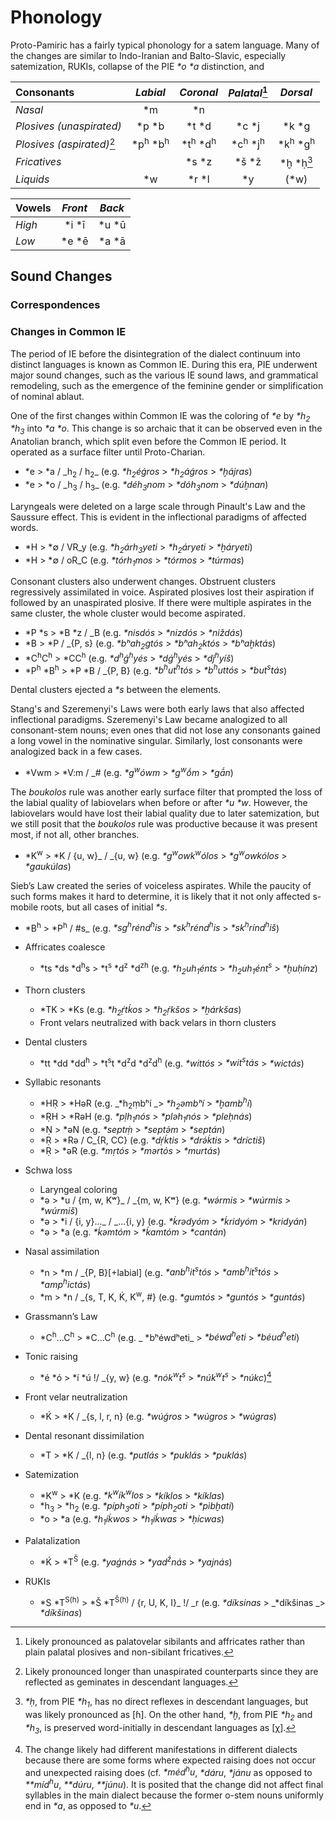 # Phonology
Proto-Pamiric has a fairly typical phonology for a satem language. Many of the changes are similar to Indo-Iranian and Balto-Slavic, especially satemization, RUKIs, collapse of the PIE _\*o_ _\*a_ distinction, and

| **Consonants** | _Labial_ | _Coronal_ | _Palatal_[^pals] | _Dorsal_ |
| :------------  | :----: | :-----: | :-----: | :----: |
| _Nasal_ | *m | *n |
| _Plosives (unaspirated)_ | *p *b | *t *d | *c *j | *k *g |
| _Plosives (aspirated)_[^vasp] | *p<sup>h</sup> *b<sup>h</sup> | *t<sup>h</sup> *d<sup>h</sup> | *c<sup>h</sup> *j<sup>h</sup> | *k<sup>h</sup> *g<sup>h</sup> |
| _Fricatives_ | | *s *z | *š *ž | *ḫ *ḥ[^h-lars] |
| _Liquids_ | *w | *r *l | *y | (*w) |

| **Vowels** | _Front_ | _Back_ |
| :- | :-: | :-: |
| _High_ | *i *ī | *u *ū |
| _Low_ | *e *ē | *a *ā |

[^vasp]: Likely pronounced longer than unaspirated counterparts since they are reflected as geminates in descendant languages.
[^h-lars]: _\*ḥ_, from PIE _\*h<sub>1</sub>_, has no direct reflexes in descendant languages, but was likely pronounced as \[ɦ\]. On the other hand, _\*ḫ_, from PIE _\*h<sub>2</sub>_ and _\*h<sub>3</sub>_, is preserved word-initially in descendant languages as \[χ\].
[^pals]: Likely pronounced as palatovelar sibilants and affricates rather than plain palatal plosives and non-sibilant fricatives.


## Sound Changes

### Correspondences


### Changes in Common IE
The period of IE before the disintegration of the dialect continuum into distinct languages is known as Common IE. During this era, PIE underwent major sound changes, such as the various IE sound laws, and grammatical remodeling, such as the emergence of the feminine gender or simplification of nominal ablaut.

One of the first changes within Common IE was the coloring of _*e_ by _*h<sub>2</sub>_ _*h<sub>3</sub>_ into _*a_ _*o_. This change is so archaic that it can be observed even in the Anatolian branch, which split even before the Common IE period. It operated as a surface filter until Proto-Charian.

* \*e > \*a / \_h<sub>2</sub> / h<sub>2</sub>\_ (e.g. _*h<sub>2</sub>éǵros_ > _*h<sub>2</sub>áǵros_ > _*ḫájras_)
* \*e > \*o / \_h<sub>3</sub> / h<sub>3</sub>\_ (e.g. _*déh<sub>3</sub>nom_ > _*dóh<sub>3</sub>nom_ > _*dúḫnan_)

Laryngeals were deleted on a large scale through Pinault's Law and the Saussure effect. This is evident in the inflectional paradigms of affected words.

* \*H > \*∅ / VR\_y (e.g. _*h<sub>2</sub>árh<sub>3</sub>yeti_ > _*h<sub>2</sub>áryeti_ > _*ḫáryeti_)
* \*H > \*∅ / oR\_C (e.g. _*tórh<sub>1</sub>mos_ > _*tórmos_ > _*túrmas_)

Consonant clusters also underwent changes. Obstruent clusters regressively assimilated in voice. Aspirated plosives lost their aspiration if followed by an unaspirated plosive. If there were multiple aspirates in the same cluster, the whole cluster would become aspirated.

* \*P \*s > \*B \*z / \_B (e.g. _*nisdós_ > _*nizdós_ > _*niždás_)
* \*B > \*P / \_{P, s} (e.g. _*bʰah<sub>2</sub>gtós_ > _*bʰah<sub>2</sub>któs_ > _*bʰaḫktás_)
* \*C<sup>h</sup>C<sup>h</sup> > \*CC<sup>h</sup> (e.g. _*d<sup>h</sup>ǵ<sup>h</sup>yés_ > _\*dǵ<sup>h</sup>yés_ > _\*dj<sup>h</sup>yíš_)
* \*P<sup>h</sup> \*B<sup>h</sup> > \*P \*B / \_{P, B} (e.g. _*b<sup>h</sup>ut<sup>h</sup>tós_ > _*b<sup>h</sup>uttós_ > _*but<sup>s</sup>tás_)

Dental clusters ejected a _\*s_ between the elements. 

Stang's and Szeremenyi's Laws were both early laws that also affected inflectional paradigms. Szeremenyi's Law became analogized to all consonant-stem nouns; even ones that did not lose any consonants gained a long vowel in the nominative singular. Similarly, lost consonants were analogized back in a few cases.

* \*Vwm > \*V:m / \_# (e.g. _*g<sup>w</sup>ówm_ > _*g<sup>w</sup>ṓm_ > _*gā́n_)

The _boukolos_ rule was another early surface filter that prompted the loss of the labial quality of labiovelars when before or after _*u_ _*w_. However, the labiovelars would have lost their labial quality due to later satemization, but we still posit that the _boukolos_ rule was productive because it was present most, if not all, other branches.

* \*K<sup>w</sup> > \*K / {u, w}\_ / \_{u, w} (e.g. _*g<sup>w</sup>owk<sup>w</sup>ólos_ > _*g<sup>w</sup>owkólos_ > _*gaukúlas_)

Sieb’s Law created the series of voiceless aspirates. While the paucity of such forms makes it hard to determine, it is likely that it not only affected s-mobile roots, but all cases of initial _*s_.

* \*B<sup>h</sup> > \*P<sup>h</sup> / #s\_ (e.g. _*sg<sup>h</sup>rénd<sup>h</sup>is_ > _*sk<sup>h</sup>rénd<sup>h</sup>is_ > _*sk<sup>h</sup>rínd<sup>h</sup>iš_)



* Affricates coalesce
    * *ts *ds *d<sup>h</sup>s > *t<sup>s</sup> *d<sup>z</sup> *d<sup>zh</sup> (e.g. _*h<sub>2</sub>uh<sub>1</sub>énts_ > _*h<sub>2</sub>uh<sub>1</sub>ént<sup>s</sup>_ > _*ḫuḥínz_)
* Thorn clusters
    * *TK > *Ks (e.g. _*h<sub>2</sub>ṛ́tḱos_ > _*h<sub>2</sub>ṛ́kšos_ > _*ḫárkšas_)
    * Front velars neutralized with back velars in thorn clusters
* Dental clusters
    * *tt *dd *dd<sup>h</sup> > *t<sup>s</sup>t *d<sup>z</sup>d *d<sup>z</sup>d<sup>h</sup> (e.g. _*wittós_ > _*wit<sup>s</sup>tás_ > _*wictás_)
* Syllabic resonants
    * *HṚ > *HəR (e.g. _*h<sub>2</sub>ṃbʰí _> _*h<sub>2</sub>əmbʰí_ > _*ḫamb<sup>h</sup>í_)
    * *ṚH > *RəH (e.g. _*pḷh<sub>1</sub>nós_ > _*pləh<sub>1</sub>nós_ > _*pleḥnás_)
    * *Ṇ > *əN (e.g. _*septṃ́_ > _*septə́m_ > _*septán_)
    * *Ṛ > *Rə / C_{R, CC} (e.g. _*dṛ́ḱtis_ > _*drə́ḱtis_ > _*dríctiš_)
    * *Ṛ > *əR (e.g. _*mṛtós_ > _*mərtós_ > _*murtás_)
* Schwa loss
    * Laryngeal coloring
    * *ə > *u / {m, w, Kʷ}_ / _{m, w, Kʷ} (e.g. _*wə́rmis_ > _*wúrmis_ > _*wúrmiš_)
    * *ə > *i / {i, y}..._ / _...{i, y} (e.g. _*ḱrədyóm_ > _*ḱridyóm_ > _*kridyán_)
    * *ə > *a (e.g. _*ḱəmtóm_ > _*ḱamtóm_ > _*cantán_)
* Nasal assimilation
    * *n > *m / _{P, B}[+labial] (e.g. _*anb<sup>h</sup>it<sup>s</sup>tós_ > _*amb<sup>h</sup>it<sup>s</sup>tós_ > _*amp<sup>h</sup>ictás_)
    * *m > *n / _{s, T, K, Ḱ, K<sup>w</sup>, #} (e.g. _*gumtós_ > _*guntós_ > _*guntás_)
* Grassmann’s Law
    * *C<sup>h</sup>…C<sup>h</sup> > *C…C<sup>h</sup> (e.g. _	*bʰéwdʰeti_ > _*béwd<sup>h</sup>eti_ > _*béud<sup>h</sup>eti_)
* Tonic raising
    * *é *ó > *í *ú !/ _{y, w} (e.g. _*nók<sup>w</sup>t<sup>s</sup>_ > _*núk<sup>w</sup>t<sup>s</sup>_ > _*núkc_)[^ton-r]
* Front velar neutralization
    * *Ḱ > *K / _{s, l, r, n} (e.g. _*wúǵros_ > _*wúgros_ > _*wúgras_)
* Dental resonant dissimilation
    * *T > *K / _{l, n} (e.g. _*putlás_ > _*puklás_ > _*puklás_)
* Satemization
    * *K<sup>w</sup> > *K (e.g. _*k<sup>w</sup>ík<sup>w</sup>los_ > _*kíklos_ > _*kíklas_)
    * *h<sub>3</sub> > *h<sub>2</sub> (e.g. _*píph<sub>3</sub>oti_ > _*píph<sub>2</sub>oti_ > _*pìbḫati_)
    * *o > *a (e.g. _*h<sub>1</sub>íḱwos_ > _*h<sub>1</sub>íḱwas_ > _*ḥícwas_)
* Palatalization
    * *Ḱ > *T<sup>Š</sup> (e.g. _*yaǵnás_ > _*yad<sup>ž</sup>nás_ > _*yajnás_)
* RUKIs
    * *S *T<sup>S(h)</sup> > *Š *T<sup>Š(h)</sup> / {r, U, K, I}_ !/ _r (e.g. _*díksinas_ > _*díkšinas _> _*díkšinas_)

  [^ton-r]: The change likely had different manifestations in different dialects because there are some forms where expected raising does not occur and unexpected raising does (cf. _*méd<sup>h</sup>u_, _*dáru_, _*jánu_ as opposed to _**míd<sup>h</sup>u_, _**dúru_, _**júnu_). It is posited that the change did not affect final syllables in the main dialect because the former o-stem nouns uniformly end in _*a_, as opposed to _*u_.
